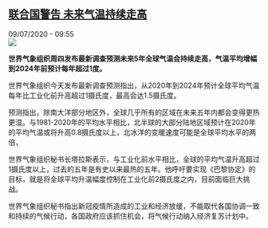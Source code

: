 <!--1594285007000-->
[联合国警告 未来气温持续走高](http://www.rfi.fr//cn/%E7%94%9F%E6%80%81/20200709-%E8%81%94%E5%90%88%E5%9B%BD%E8%AD%A6%E5%91%8A-%E6%9C%AA%E6%9D%A5%E6%B0%94%E6%B8%A9%E6%8C%81%E7%BB%AD%E8%B5%B0%E9%AB%98)
------

<div>09/07/2020 - 09:55</div><img src="https://s.rfi.fr/media/display/d6e78dc6-122b-11ea-91fa-005056a99247/w:310/p:16x9/2018-10-08t093939z_994609534_rc18fbb1b4e0_rtrmadp_3_climatechange-un.jpg"><p><strong>世界气象组织周四发布最新调查预测未来5年全球气温会持续走高，气温平均增幅到2024年前预计每年超过1度。</strong></p><div class="t-content__body u-clearfix"><div class="m-interstitial"></div><p>世界气象组织今天发布最新调查预测指出，从2020年到2024年预计全球平均气温每年比工业化前升高超过1摄氏度，最高会达1.5摄氏度。</p><p>预测指出，除南大洋部分地区外，全球几乎所有的区域在未来五年内都会变得更热更湿。与1981-2020年的平均水平相比，北半球的大部分陆地区域预计在2020年的平均气温或将升高0.8摄氏度以上，北冰洋的变暖速度可能是全球平均水平的两倍，</p><p>世界气象组织秘书长塔拉斯表示，与工业化前水平相比，全球的平均气温升高超过1摄氏度以上，过去的五年是有史以来最热的五年。他呼吁要实现《巴黎协定》的目标，就是将全球平均升温幅度控制在工业化前2摄氏度之内，目前面临巨大挑战。</p><p>世界气象组织秘书指出新冠疫情所造成的工业和经济放缓，不能取代各国协调一致和持续的气候行动，各国政府应该抓住机会，将气候行动纳入经济复苏计划中。</p><p> </p><div class="o-self-promo o-self-promo--nl o-self-promo--hidden" data-selfpromo-newsletter></div><div class="o-self-promo o-self-promo--app o-self-promo--hidden" data-selfpromo-app></div></div>
